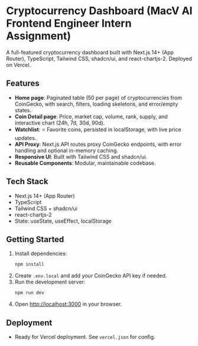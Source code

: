 # Cryptocurrency Dashboard (MacV AI Frontend Engineer Intern Assignment)

A full-featured cryptocurrency dashboard built with Next.js 14+ (App Router), TypeScript, Tailwind CSS, shadcn/ui, and react-chartjs-2. Deployed on Vercel.

## Features

- **Home page**: Paginated table (50 per page) of cryptocurrencies from CoinGecko, with search, filters, loading skeletons, and error/empty states.
- **Coin Detail page**: Price, market cap, volume, rank, supply, and interactive chart (24h, 7d, 30d, 90d).
- **Watchlist**: ⭐ Favorite coins, persisted in localStorage, with live price updates.
- **API Proxy**: Next.js API routes proxy CoinGecko endpoints, with error handling and optional in-memory caching.
- **Responsive UI**: Built with Tailwind CSS and shadcn/ui.
- **Reusable Components**: Modular, maintainable codebase.

## Tech Stack

- Next.js 14+ (App Router)
- TypeScript
- Tailwind CSS + shadcn/ui
- react-chartjs-2
- State: useState, useEffect, localStorage

## Getting Started

1. Install dependencies:
   ```bash
   npm install
   ```
2. Create `.env.local` and add your CoinGecko API key if needed.
3. Run the development server:
   ```bash
   npm run dev
   ```
4. Open [http://localhost:3000](http://localhost:3000) in your browser.

## Deployment

- Ready for Vercel deployment. See `vercel.json` for config.
